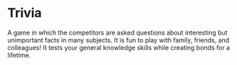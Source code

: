 # Trivia

A game in which the competitors are asked questions about interesting but unimportant facts in many subjects. It is fun to play with family, friends, and colleagues! It tests your general knowledge skills while creating bonds for a lifetime.
